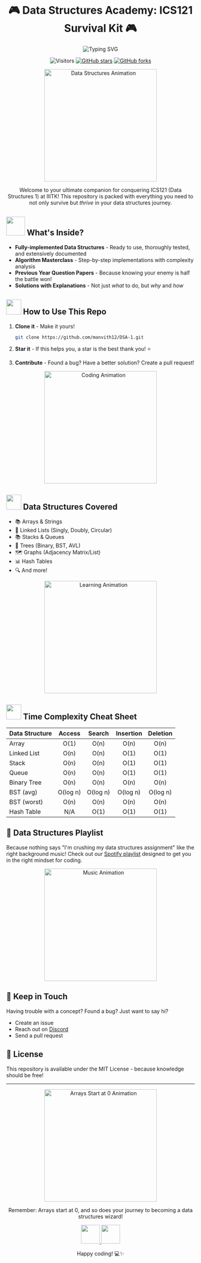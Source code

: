 <div align="center">
  
# 🎮 Data Structures Academy: ICS121 Survival Kit 🎮

<img src="https://readme-typing-svg.herokuapp.com?font=Fira+Code&weight=600&size=40&pause=1000&color=F799A2&center=true&vCenter=true&random=false&width=500&height=70&lines=ICS121+DataStructures;Level+Up+Your+DS+Game;IIITK+Student+Companion" alt="Typing SVG" />

![Visitors](https://visitor-badge.laobi.icu/badge?page_id=manvith12.DSA-1)
[![GitHub stars](https://img.shields.io/github/stars/manvith12/DSA-1?style=social)](https://github.com/manvith12/DSA-1/stargazers)
[![GitHub forks](https://img.shields.io/github/forks/manvith12/DSA-1?style=social)](https://github.com/manvith12/DSA-1/network/members)

<img src="https://media.giphy.com/media/l0HlNaQ6gWfllcjDO/giphy.gif" width="300px" alt="Data Structures Animation">

Welcome to your ultimate companion for conquering ICS121 (Data Structures 1) at IIITK! This repository is packed with everything you need to not only survive but *thrive* in your data structures journey.

</div>

## <img src="https://media.giphy.com/media/mGcNjsfWAjY5AEZNw6/giphy.gif" width="50"> What's Inside?

- **Fully-implemented Data Structures** - Ready to use, thoroughly tested, and extensively documented
- **Algorithm Masterclass** - Step-by-step implementations with complexity analysis
- **Previous Year Question Papers** - Because knowing your enemy is half the battle won!
- **Solutions with Explanations** - Not just *what* to do, but *why* and *how*


## <img src="https://media.giphy.com/media/WUlplcMpOCEmTGBtBW/giphy.gif" width="40"> How to Use This Repo

1. **Clone it** - Make it yours!
   ```bash
   git clone https://github.com/manvith12/DSA-1.git
   ```

2. **Star it** - If this helps you, a star is the best thank you! ⭐

3. **Contribute** - Found a bug? Have a better solution? Create a pull request!

<div align="center">
  <img src="https://media.giphy.com/media/QpVUMRUJGokfqXyfa1/giphy.gif" width="300px" alt="Coding Animation">
</div>

## <img src="https://media.giphy.com/media/L8K62iTDkzGX6/giphy.gif" width="40"> Data Structures Covered

- 📚 Arrays & Strings
- 🔗 Linked Lists (Singly, Doubly, Circular)
- 📚 Stacks & Queues
- 🌳 Trees (Binary, BST, AVL)
- 🗺️ Graphs (Adjacency Matrix/List)
- 📊 Hash Tables
- 🔍 And more!

<div align="center">
  <img src="https://media.giphy.com/media/3oKIPEqDGUULpEU0aQ/giphy.gif" width="300px" alt="Learning Animation">
</div>

## <img src="https://media.giphy.com/media/WFZvB7VIXBgiz3oDXE/giphy.gif" width="40"> Time Complexity Cheat Sheet

<div align="center">

| Data Structure | Access | Search | Insertion | Deletion |
|---------------|:------:|:------:|:---------:|:--------:|
| Array         | O(1)   | O(n)   | O(n)      | O(n)     |
| Linked List   | O(n)   | O(n)   | O(1)      | O(1)     |
| Stack         | O(n)   | O(n)   | O(1)      | O(1)     |
| Queue         | O(n)   | O(n)   | O(1)      | O(1)     |
| Binary Tree   | O(n)   | O(n)   | O(n)      | O(n)     |
| BST (avg)     | O(log n) | O(log n) | O(log n) | O(log n) |
| BST (worst)   | O(n)   | O(n)   | O(n)      | O(n)     |
| Hash Table    | N/A    | O(1)   | O(1)      | O(1)     |

</div>

## 🎵 Data Structures Playlist

Because nothing says "I'm crushing my data structures assignment" like the right background music! Check out our [Spotify playlist](https://spotify.link) designed to get you in the right mindset for coding.

<div align="center">
  <a href="[https://spotify.link](https://open.spotify.com/playlist/6BdgzdbwkWzeqYORjkyNjj?si=89596d1cd96c4d8f)">
    <img src="https://media.giphy.com/media/tqfS3mgQU28ko/giphy.gif" width="300px" alt="Music Animation">
  </a>
</div>



## 💌 Keep in Touch

Having trouble with a concept? Found a bug? Just want to say hi?
- Create an issue
- Reach out on [Discord](https://discord.gg/sUGTBqsT)
- Send a pull request

## 📜 License

This repository is available under the MIT License - because knowledge should be free!

---

<div align="center">
  <img src="https://media.giphy.com/media/349qKnoIBHK1i/giphy.gif" width="300px" alt="Arrays Start at 0 Animation">
  
  Remember: Arrays start at 0, and so does your journey to becoming a data structures wizard!
  
  <a href="https://github.com/manvith12">
    <img height="50" src="https://cdn.jsdelivr.net/npm/simple-icons@3.0.1/icons/github.svg">
  </a>
  <a href="https://www.linkedin.com/in/sanisetty-manvith/">
    <img height="50" src="https://cdn.jsdelivr.net/npm/simple-icons@3.0.1/icons/linkedin.svg">
  </a>
  
  Happy coding! 💻✨
</div>
